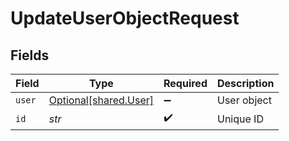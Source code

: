 # UpdateUserObjectRequest


## Fields

| Field                                                | Type                                                 | Required                                             | Description                                          |
| ---------------------------------------------------- | ---------------------------------------------------- | ---------------------------------------------------- | ---------------------------------------------------- |
| `user`                                               | [Optional[shared.User]](../../models/shared/user.md) | :heavy_minus_sign:                                   | User object                                          |
| `id`                                                 | *str*                                                | :heavy_check_mark:                                   | Unique ID                                            |